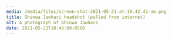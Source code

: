 ```yaml
---
media: /media/files/screen-shot-2021-05-21-at-10.42.41-am.png
title: Ghinwa Jawhari headshot (pulled from internet)
alt: A photograph of Ghinwa Jawhari
date: 2021-05-21T10:43:00-0500
---
```

